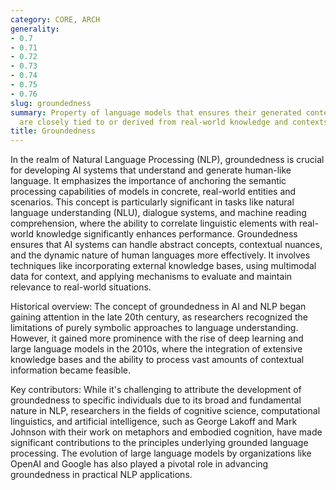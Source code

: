 ```yaml
---
category: CORE, ARCH
generality:
- 0.7
- 0.71
- 0.72
- 0.73
- 0.74
- 0.75
- 0.76
slug: groundedness
summary: Property of language models that ensures their generated content or interpretations
  are closely tied to or derived from real-world knowledge and contexts.
title: Groundedness
---
```


In the realm of Natural Language Processing (NLP), groundedness is crucial for developing AI systems that understand and generate human-like language. It emphasizes the importance of anchoring the semantic processing capabilities of models in concrete, real-world entities and scenarios. This concept is particularly significant in tasks like natural language understanding (NLU), dialogue systems, and machine reading comprehension, where the ability to correlate linguistic elements with real-world knowledge significantly enhances performance. Groundedness ensures that AI systems can handle abstract concepts, contextual nuances, and the dynamic nature of human languages more effectively. It involves techniques like incorporating external knowledge bases, using multimodal data for context, and applying mechanisms to evaluate and maintain relevance to real-world situations.

Historical overview: The concept of groundedness in AI and NLP began gaining attention in the late 20th century, as researchers recognized the limitations of purely symbolic approaches to language understanding. However, it gained more prominence with the rise of deep learning and large language models in the 2010s, where the integration of extensive knowledge bases and the ability to process vast amounts of contextual information became feasible.

Key contributors: While it's challenging to attribute the development of groundedness to specific individuals due to its broad and fundamental nature in NLP, researchers in the fields of cognitive science, computational linguistics, and artificial intelligence, such as George Lakoff and Mark Johnson with their work on metaphors and embodied cognition, have made significant contributions to the principles underlying grounded language processing. The evolution of large language models by organizations like OpenAI and Google has also played a pivotal role in advancing groundedness in practical NLP applications.
